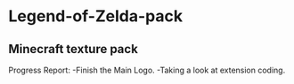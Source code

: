 # Legend-of-Zelda-pack
Minecraft texture pack
---------------------------------
Progress Report:
-Finish the Main Logo.
-Taking a look at extension coding.
